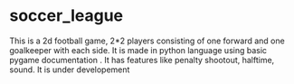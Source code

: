 # soccer_league
This is a 2d football game, 2*2 players consisting of one forward and one goalkeeper with each side. It is made in python language using basic pygame documentation . It has features like penalty shootout, halftime, sound. It is under developement  
